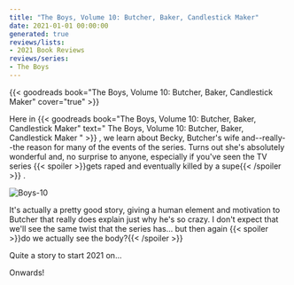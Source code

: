 ```yaml
---
title: "The Boys, Volume 10: Butcher, Baker, Candlestick Maker"
date: 2021-01-01 00:00:00
generated: true
reviews/lists:
- 2021 Book Reviews
reviews/series:
- The Boys
---
```

{{< goodreads book="The Boys, Volume 10: Butcher, Baker, Candlestick Maker" cover="true" >}}

Here in {{< goodreads book="The Boys, Volume 10: Butcher, Baker, Candlestick Maker" text=" The Boys, Volume 10: Butcher, Baker, Candlestick Maker " >}} , we learn about Becky, Butcher's wife and--really--the reason for many of the events of the series. Turns out she's absolutely wonderful and, no surprise to anyone, especially if you've seen the TV series  {{< spoiler >}}gets raped and eventually killed by a supe{{< /spoiler >}}  .  

![Boys-10](/embeds/books/attachments/boys-10.jpg)  

<!--more-->

It's actually a pretty good story, giving a human element and motivation to Butcher that really does explain just why he's so crazy. I don't expect that we'll see the same twist that the series has... but then again  {{< spoiler >}}do we actually see the body?{{< /spoiler >}}  

Quite a story to start 2021 on...  

Onwards!


